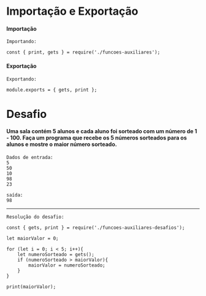 # Importação e Exportação

#### Importação
    Importando:

    const { print, gets } = require('./funcoes-auxiliares');


#### Exportação
    Exportando: 

    module.exports = { gets, print };

# Desafio

#### Uma sala contém 5 alunos e cada aluno foi sorteado com um número de 1 - 100. Faça um programa que recebe os 5 números sorteados para os alunos e mostre o maior número sorteado. 

    Dados de entrada: 
    5
    50
    10
    98
    23

    saída:
    98
<hr>

    Resolução do desafio:

    const { gets, print } = require('./funcoes-auxiliares-desafios');

    let maiorValor = 0;

    for (let i = 0; i < 5; i++){
        let numeroSorteado = gets();
        if (numeroSorteado > maiorValor){
            maiorValor = numeroSorteado;
        }
    }

    print(maiorValor);
